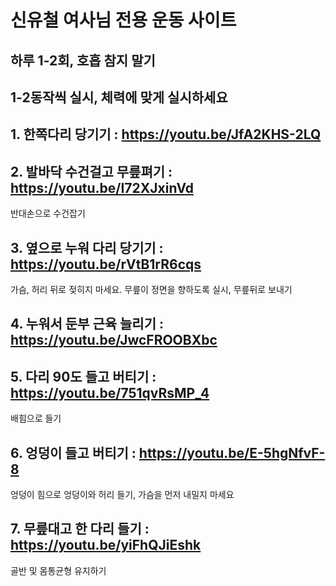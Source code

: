 # 신유철 여사님 전용 운동 사이트

## 하루 1-2회, 호흡 참지 말기
## 1-2동작씩 실시, 체력에 맞게 실시하세요

## 1. 한쪽다리 당기기 : https://youtu.be/JfA2KHS-2LQ

## 2. 발바닥 수건걸고 무릎펴기 : https://youtu.be/I72XJxinVd 
반대손으로 수건잡기

## 3. 옆으로 누워 다리 당기기 : https://youtu.be/rVtB1rR6cqs
가슴, 허리 뒤로 젖히지 마세요. 무릎이 정면을 향하도록 실시, 무릎뒤로 보내기

## 4. 누워서 둔부 근육 늘리기 : https://youtu.be/JwcFROOBXbc

## 5. 다리 90도 들고 버티기 : https://youtu.be/751qvRsMP_4
배힘으로 들기

## 6. 엉덩이 들고 버티기 : https://youtu.be/E-5hgNfvF-8
엉덩이 힘으로 엉덩이와 허리 들기, 가슴을 먼저 내밀지 마세요

## 7. 무릎대고 한 다리 들기 : https://youtu.be/yiFhQJiEshk
골반 및 몸통균형 유지하기
